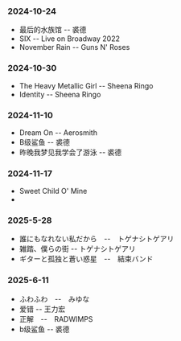﻿### 2024-10-24
- 最后的水族馆 -- 裘德
- SIX -- Live on Broadway 2022
- November Rain -- Guns N' Roses

### 2024-10-30
- The Heavy Metallic Girl -- Sheena Ringo
- Identity -- Sheena Ringo

### 2024-11-10
- Dream On -- Aerosmith
- B级鲨鱼 -- 裘德
- 昨晚我梦见我学会了游泳 -- 裘德

### 2024-11-17
- Sweet Child O' Mine
- 
### 2025-5-28
- 誰にもなれない私だから　--　トゲナシトゲアリ
- 雑踏、僕らの街 -- トゲナシトゲアリ
- ギターと孤独と蒼い惑星　--　結束バンド

### 2025-6-11
- ふわふわ　--　みゆな
- 爱错 -- 王力宏
- 正解　--　RADWIMPS
- b级鲨鱼 -- 裘德